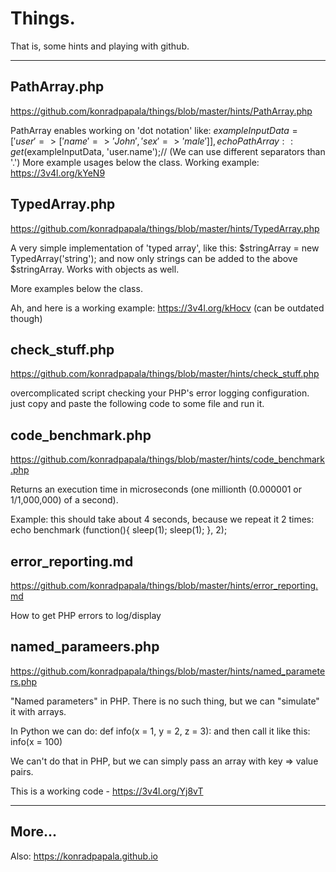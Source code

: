 # Things.

That is, some hints and playing with github.

---

## PathArray.php
https://github.com/konradpapala/things/blob/master/hints/PathArray.php

PathArray enables working on 'dot notation'  like:
$exampleInputData = ['user' => ['name' => 'John', 'sex' => 'male'] ],
echo PathArray::get($exampleInputData, 'user.name');// (We can use different separators than '.')
More example usages below the class.
Working example: https://3v4l.org/kYeN9


## TypedArray.php
https://github.com/konradpapala/things/blob/master/hints/TypedArray.php

A very simple implementation of 'typed array', like this:
$stringArray = new TypedArray('string');
and now only strings can be added to the above $stringArray. Works with objects as well.

More examples below the class.

Ah, and here is a working example: https://3v4l.org/kHocv (can be outdated though)


## check_stuff.php
https://github.com/konradpapala/things/blob/master/hints/check_stuff.php


overcomplicated script checking your PHP's error logging configuration.
just copy and paste the following code to some file and run it.


## code_benchmark.php
https://github.com/konradpapala/things/blob/master/hints/code_benchmark.php

Returns an execution time in microseconds (one millionth (0.000001 or 1/1,000,000) of a second). 

Example: this should take about 4 seconds, because we repeat it 2 times: 
echo benchmark (function(){
    sleep(1);
    sleep(1);
}, 2);

## error_reporting.md
https://github.com/konradpapala/things/blob/master/hints/error_reporting.md

How to get PHP errors to log/display

## named_parameers.php
https://github.com/konradpapala/things/blob/master/hints/named_parameters.php

"Named parameters" in PHP. There is no such thing, but we can "simulate" it with arrays.

In Python we can do:
def info(x = 1, y = 2, z = 3):
and then call it like this:
info(x = 100)

We can't do that in PHP, but we can simply pass an array with key => value pairs.

This is a working code - https://3v4l.org/Yj8vT

---

## More...
Also: https://konradpapala.github.io
